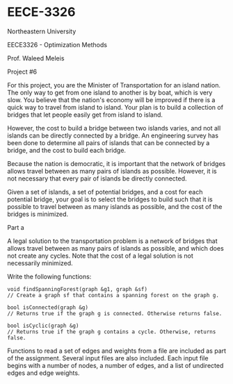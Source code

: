EECE-3326
=========

Northeastern University

EECE3326 - Optimization Methods

Prof. Waleed Meleis

Project #6

For this project, you are the Minister of Transportation for an island nation. The only way to get
from one island to another is by boat, which is very slow. You believe that the nation's economy
will be improved if there is a quick way to travel from island to island. Your plan is to build a
collection of bridges that let people easily get from island to island.

However, the cost to build a bridge between two islands varies, and not all islands can be directly
connected by a bridge. An engineering survey has been done to determine all pairs of islands that
can be connected by a bridge, and the cost to build each bridge.

Because the nation is democratic, it is important that the network of bridges allows travel between
as many pairs of islands as possible. However, it is not necessary that every pair of islands be
directly connected.

Given a set of islands, a set of potential bridges, and a cost for each potential bridge, your goal is
to select the bridges to build such that it is possible to travel between as many islands as possible,
and the cost of the bridges is minimized.


Part a

A legal solution to the transportation problem is a network of bridges that allows travel
between as many pairs of islands as possible, and which does not create any cycles. Note
that the cost of a legal solution is not necessarily minimized.

Write the following functions:

    void findSpanningForest(graph &g1, graph &sf)
    // Create a graph sf that contains a spanning forest on the graph g.

    bool isConnected(graph &g)
    // Returns true if the graph g is connected. Otherwise returns false.

    bool isCyclic(graph &g)
    // Returns true if the graph g contains a cycle. Otherwise, returns false.

Functions to read a set of edges and weights from a file are included as part of the assignment.
Several input files are also included. Each input file begins with a number of nodes, a number
of edges, and a list of undirected edges and edge weights.